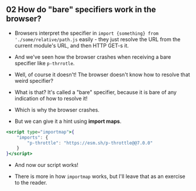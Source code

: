 ## 02 How do "bare" specifiers work in the browser?

- Browsers interpret the specifier in `import {something} from './some/relative/path.js` easily - they just
  resolve the URL from the current module's URL, and then HTTP GET-s it.

- And we've seen how the browser crashes when receiving a bare specifier like `p-thrrotle`.

- Well, of course it doesn't! The browser doesn't know how to resolve that weird specifier?

- What is that? It's called a "bare" specifier, because it is bare of any indication of how to resolve it!

- Which is why the browser crashes.

- But we can give it a hint using **import maps**.

```jsx
<script type="importmap">{
	"imports": {
		"p-throttle": "https://esm.sh/p-throttle@@7.0.0"
	}
}</script>
```

- And now our script works!

- There is more in how `importmap` works, but I'll leave that as an exercise to the reader.
